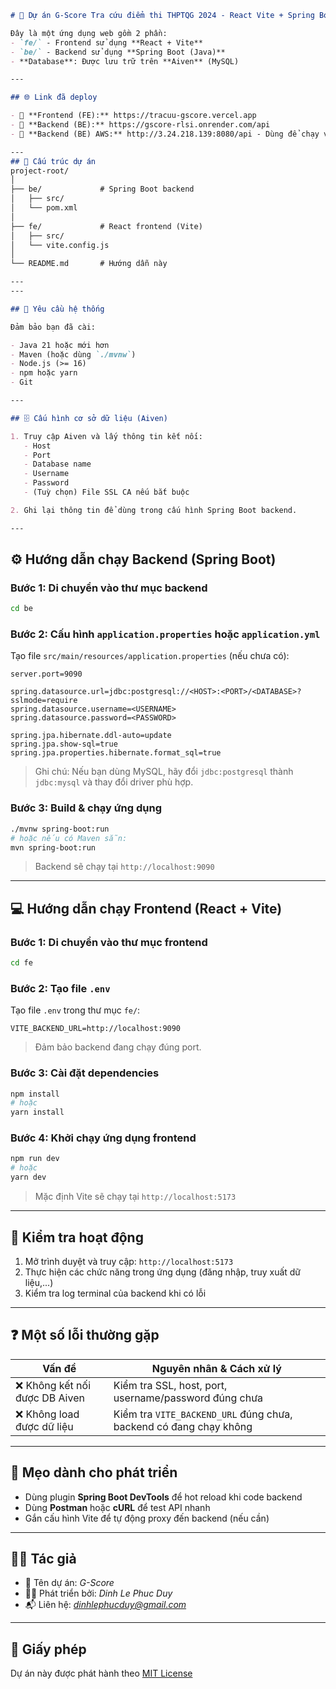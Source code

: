 ```markdown
# 🚀 Dự án G-Score Tra cứu điểm thi THPTQG 2024 - React Vite + Spring Boot + Aiven

Đây là một ứng dụng web gồm 2 phần:
- `fe/` - Frontend sử dụng **React + Vite**
- `be/` - Backend sử dụng **Spring Boot (Java)**
- **Database**: Được lưu trữ trên **Aiven** (MySQL)

---

## 🌐 Link đã deploy

- 🔗 **Frontend (FE):** https://tracuu-gscore.vercel.app
- 🔗 **Backend (BE):** https://gscore-rlsi.onrender.com/api
- 🔗 **Backend (BE) AWS:** http://3.24.218.139:8080/api - Dùng để chạy với HTTP

---
## 📁 Cấu trúc dự án
project-root/
│
├── be/             # Spring Boot backend
│   ├── src/
│   └── pom.xml
│
├── fe/             # React frontend (Vite)
│   ├── src/
│   └── vite.config.js
│
└── README.md       # Hướng dẫn này

---
---

## 🧰 Yêu cầu hệ thống

Đảm bảo bạn đã cài:

- Java 21 hoặc mới hơn
- Maven (hoặc dùng `./mvnw`)
- Node.js (>= 16)
- npm hoặc yarn
- Git

---

## 🗄️ Cấu hình cơ sở dữ liệu (Aiven)

1. Truy cập Aiven và lấy thông tin kết nối:
   - Host
   - Port
   - Database name
   - Username
   - Password
   - (Tuỳ chọn) File SSL CA nếu bắt buộc

2. Ghi lại thông tin để dùng trong cấu hình Spring Boot backend.

---
````
## ⚙️ Hướng dẫn chạy Backend (Spring Boot)

### Bước 1: Di chuyển vào thư mục backend
```bash
cd be
```


### Bước 2: Cấu hình `application.properties` hoặc `application.yml`

Tạo file `src/main/resources/application.properties` (nếu chưa có):

```properties
server.port=9090

spring.datasource.url=jdbc:postgresql://<HOST>:<PORT>/<DATABASE>?sslmode=require
spring.datasource.username=<USERNAME>
spring.datasource.password=<PASSWORD>

spring.jpa.hibernate.ddl-auto=update
spring.jpa.show-sql=true
spring.jpa.properties.hibernate.format_sql=true
```

> Ghi chú: Nếu bạn dùng MySQL, hãy đổi `jdbc:postgresql` thành `jdbc:mysql` và thay đổi driver phù hợp.

### Bước 3: Build & chạy ứng dụng

```bash
./mvnw spring-boot:run
# hoặc nếu có Maven sẵn:
mvn spring-boot:run
```

> Backend sẽ chạy tại `http://localhost:9090`

---

## 💻 Hướng dẫn chạy Frontend (React + Vite)

### Bước 1: Di chuyển vào thư mục frontend

```bash
cd fe
```

### Bước 2: Tạo file `.env`

Tạo file `.env` trong thư mục `fe/`:

```env
VITE_BACKEND_URL=http://localhost:9090
```

> Đảm bảo backend đang chạy đúng port.

### Bước 3: Cài đặt dependencies

```bash
npm install
# hoặc
yarn install
```

### Bước 4: Khởi chạy ứng dụng frontend

```bash
npm run dev
# hoặc
yarn dev
```

> Mặc định Vite sẽ chạy tại `http://localhost:5173`

---

## 🧪 Kiểm tra hoạt động

1. Mở trình duyệt và truy cập: `http://localhost:5173`
2. Thực hiện các chức năng trong ứng dụng (đăng nhập, truy xuất dữ liệu,...)
3. Kiểm tra log terminal của backend khi có lỗi

---

## ❓ Một số lỗi thường gặp

| Vấn đề                        | Nguyên nhân & Cách xử lý                                        |
| ----------------------------- | --------------------------------------------------------------- |
| ❌ Không kết nối được DB Aiven | Kiểm tra SSL, host, port, username/password đúng chưa           |
| ❌ Không load được dữ liệu     | Kiểm tra `VITE_BACKEND_URL` đúng chưa, backend có đang chạy không   |

---

## 📌 Mẹo dành cho phát triển

* Dùng plugin **Spring Boot DevTools** để hot reload khi code backend
* Dùng **Postman** hoặc **cURL** để test API nhanh
* Gắn cấu hình Vite để tự động proxy đến backend (nếu cần)

---

## 👨‍💻 Tác giả

* 💼 Tên dự án: *G-Score*
* 👨‍💻 Phát triển bởi: *Dinh Le Phuc Duy*
* 📬 Liên hệ: *[dinhlephucduy@gmail.com](mailto:dinhlephucduy@gmail.com)*

---

## 📄 Giấy phép

Dự án này được phát hành theo [MIT License](LICENSE)

```
